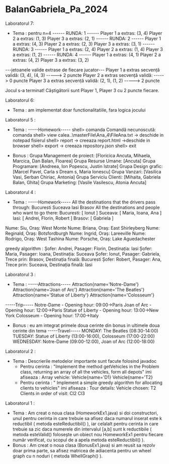 # BalanGabriela_Pa_2024
Laboratorul 7:
- Tema : pentru n=4
  ------ RUNDA: 1 ------
Player 1 a extras: (3, 4)
Player 2 a extras: (1, 3)
Player 3 a extras: (2, 1)
------ RUNDA: 2 ------
Player 1 a extras: (4, 3)
Player 2 a extras: (2, 3)
Player 3 a extras: (3, 1)
------ RUNDA: 3 ------
Player 1 a extras: (2, 4)
Player 2 a extras: (1, 4)
Player 3 a extras: (1, 2)
------ RUNDA: 4 ------
Player 1 a extras: (4, 1)
Player 2 a extras: (4, 2)
Player 3 a extras: (3, 2)

---jetoanele valide extrase de fiecare jucator---
Player 1 a extras secvență validă: (3, 4), (4, 3) -----> 2 puncte
Player 2 a extras secvență validă:  -----> 0 puncte
Player 3 a extras secvență validă: (2, 1), (1, 2) -----> 2 puncte

Jocul s-a terminat!
Câștigătorii sunt Player 1, Player 3 cu 2 puncte fiecare.

Laboratorul 6:
- Tema : am implementat doar functionalitatiile, fara logica jocului

Laboratorul 5 :
- Tema : -----Homework-----
shell> comanda
Comandă necunoscută: comanda
shell> view calea..\masterFile\Ana_4\FileAna.txt -> deschide in notepad fisierul
shell> report -> creeaza report.html ->deschide in browser
shell> export -> creeaza repository.json
shell> exit

- Bonus : 
Grupa Management de proiect: [Floricica Ancuta, Mihaela, Marcica, Dan Balan, Floarea]
Grupa Resurse Umane: [Ancuta]
Grupa Programare: [Andreea, Ion Popescu, Justin Istrate]
Grupa Design grafic: [Marcel Pavel, Carla s Dream s, Maria Ionescu]
Grupa Vanzari: [Vasilica Vasi, Serban Chiriac, Antonia]
Grupa Serviciu Clienti: [Mihaita, Gabriela Balan, Ghita]
Grupa Marketing: [Vasile Vasilescu, Atonia Ancuta]


Laboratorul 4 :
- Tema :
  -----Homework-----
All the destinations that the drivers pass through:
Bucuresti
Suceava
Iasi
Brasov
All the destinations and people who want to go there:
Bucuresti: [ Ionut ]
Suceava: [ Maria, Ioana, Ana ]
Iasi: [ Andrei, Florin, Robert ]
Brasov: [ Gabriela ]

Nume: Siu, Oraș: West Monte
Nume: Briana, Oraș: East Shirleyberg
Nume: Reginald, Oraș: Botsfordburgh
Nume: Ingrid, Oraș: Lareeville
Nume: Rodrigo, Oraș: West Tashina
Nume: Porsche, Oraș: Lake Aguedachester

greedy algorithm :
Șofer: Andrei, Pasager: Florin, Destinația: Iasi
Șofer: Maria, Pasager: Ioana, Destinația: Suceava
Șofer: Ionut, Pasager: Gabriela, Trece prin: Brasov, Destinația finală: Bucuresti
Șofer: Robert, Pasager: Ana, Trece prin: Suceava, Destinația finală: Iasi


Laboratorul 3 :
- Tema :
-----Attractions-----
Attraction{name='Notre-Dame'}
Attraction{name='Joan of Arc'}
Attraction{name='The Beatles'}
Attraction{name='Statue of Liberty'}
Attraction{name='Colosseum'}

-----Trip-----
Notre-Dame - Opening hour: 09:00->Paris
Joan of Arc - Opening hour: 12:00->Paris
Statue of Liberty - Opening hour: 13:00->New York
Colosseum - Opening hour: 17:00->Italy

- Bonus : eu am integrat primele doua cerinte din bonus in ultimele doua cerinte din tema
-----Travel-----
MONDAY: The Beatles (08:30-14:00)
TUESDAY: Statue of Liberty (13:00-16:00), Colosseum (17:00-22:00)
WEDNESDAY: Notre-Dame (09:00-12:00), Joan of Arc (12:00-18:00)

Laboratorul 2 :
- Tema :
  Descrierile metodelor importante sunt facute folosind javadoc
  - Pentru cerinta : "Implement the method getVehicles in the Problem class, returning an array of all the vehicles, form all depots" imi afiseaza :
    Array vehicle:
    Vehicle{name='D1}
    Vehicle{name='T2}
  - Pentru cerinta : "  Implement a simple greedy algorithm for allocating clients to vehicles" imi afiseaza :
    Tour details:
    Vehicle chosen: T2
    Clients in order of visit:
    Cl2
    Cl3 

Laboratorul 1 :
 - Tema :
   Am creat o noua clasa (HomeworkEx1.java) si doi constructori, unul pentru cerinta in care trebuie sa afisez daca numarul inserat este k reductibil ( metoda 
   esteReductibil() ), iar celalalt pentru cerinta in care trebuie sa zic daca numerele din intervalul [a,b] sunt k reductibile ( metoda esteValid() folosește un obiect 
   nou HomeworkEx1 pentru fiecare număr verificat, cu scopul de a apela metoda esteReductibil() ).
 - Bonus :
   Am creat o noua clasa (BonusEx1.java) si am reusit sa rezolv doar prima parte, sa afisez matricea de adiacenta pentru un wheel graph cu n noduri ( metoda 
   WhellGraph() ).
   
  
   
